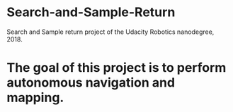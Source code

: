 # Search-and-Sample-Return
Search and Sample return project of the Udacity Robotics nanodegree, 2018. 
# The goal of this project is to perform autonomous navigation and mapping.
